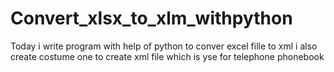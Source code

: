 # Convert_xlsx_to_xlm_withpython
Today i write program with help of python to conver excel fille to xml i also create costume one to create xml file which is yse for telephone phonebook
